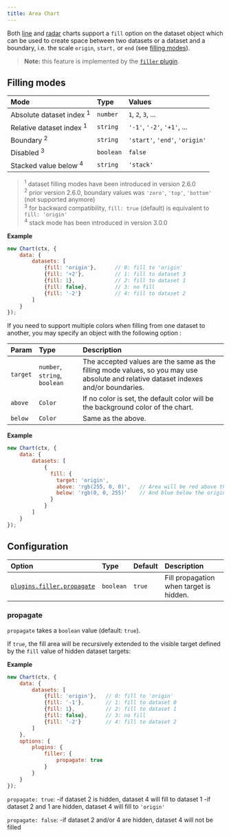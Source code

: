 ```yaml
---
title: Area Chart
---
```


Both [line](line.md) and [radar](radar.md) charts support a `fill` option on the dataset object which can be used to create space between two datasets or a dataset and a boundary, i.e. the scale `origin`, `start,` or `end` (see [filling modes](#filling-modes)).

> **Note:** this feature is implemented by the [`filler` plugin](https://github.com/chartjs/Chart.js/blob/master/src/plugins/plugin.filler.js).

## Filling modes

| Mode | Type | Values |
| :--- | :--- | :--- |
| Absolute dataset index <sup>1</sup> | `number` | `1`, `2`, `3`, ... |
| Relative dataset index <sup>1</sup> | `string` | `'-1'`, `'-2'`, `'+1'`, ... |
| Boundary <sup>2</sup> | `string` | `'start'`, `'end'`, `'origin'` |
| Disabled <sup>3</sup> | `boolean` | `false` |
| Stacked value below <sup>4</sup> | `string` | `'stack'` |

> <sup>1</sup> dataset filling modes have been introduced in version 2.6.0<br/>
> <sup>2</sup> prior version 2.6.0, boundary values was `'zero'`, `'top'`, `'bottom'` (not supported anymore)<br/>
> <sup>3</sup> for backward compatibility, `fill: true` (default) is equivalent to `fill: 'origin'`<br/>
> <sup>4</sup> stack mode has been introduced in version 3.0.0<br/>

**Example**

```javascript
new Chart(ctx, {
    data: {
        datasets: [
            {fill: 'origin'},      // 0: fill to 'origin'
            {fill: '+2'},          // 1: fill to dataset 3
            {fill: 1},             // 2: fill to dataset 1
            {fill: false},         // 3: no fill
            {fill: '-2'}           // 4: fill to dataset 2
        ]
    }
});
```

If you need to support multiple colors when filling from one dataset to another, you may specify an object with the following option :

| Param | Type | Description |
| :--- | :--- | :--- |
| `target` | `number`, `string`, `boolean` | The accepted values are the same as the filling mode values, so you may use absolute and relative dataset indexes and/or boundaries. |
| `above` | `Color` | If no color is set, the default color will be the background color of the chart. |
| `below` | `Color` | Same as the above. |

**Example**

```javascript
new Chart(ctx, {
    data: {
        datasets: [
            {
              fill: {
                target: 'origin',
                above: 'rgb(255, 0, 0)',   // Area will be red above the origin
                below: 'rgb(0, 0, 255)'    // And blue below the origin
              }
            }
        ]
    }
});
```

## Configuration

| Option | Type | Default | Description |
| :--- | :--- | :--- | :--- |
| [`plugins.filler.propagate`](#propagate) | `boolean` | `true` | Fill propagation when target is hidden.

### propagate

`propagate` takes a `boolean` value (default: `true`).

If `true`, the fill area will be recursively extended to the visible target defined by the `fill` value of hidden dataset targets:

**Example**

```javascript
new Chart(ctx, {
    data: {
        datasets: [
            {fill: 'origin'},   // 0: fill to 'origin'
            {fill: '-1'},       // 1: fill to dataset 0
            {fill: 1},          // 2: fill to dataset 1
            {fill: false},      // 3: no fill
            {fill: '-2'}        // 4: fill to dataset 2
        ]
    },
    options: {
        plugins: {
            filler: {
                propagate: true
            }
        }
    }
});
```

`propagate: true`:
-if dataset 2 is hidden, dataset 4 will fill to dataset 1
-if dataset 2 and 1 are hidden, dataset 4 will fill to `'origin'`

`propagate: false`:
-if dataset 2 and/or 4 are hidden, dataset 4 will not be filled
